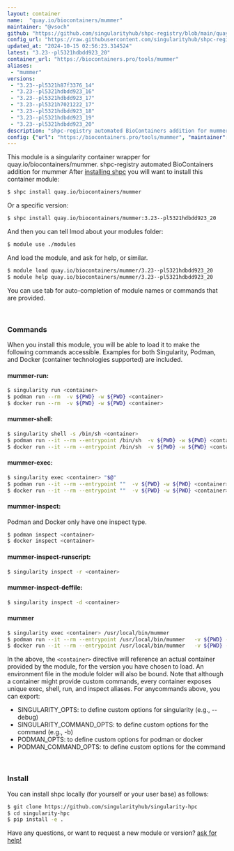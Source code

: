 ```yaml
---
layout: container
name:  "quay.io/biocontainers/mummer"
maintainer: "@vsoch"
github: "https://github.com/singularityhub/shpc-registry/blob/main/quay.io/biocontainers/mummer/container.yaml"
config_url: "https://raw.githubusercontent.com/singularityhub/shpc-registry/main/quay.io/biocontainers/mummer/container.yaml"
updated_at: "2024-10-15 02:56:23.314524"
latest: "3.23--pl5321hdbdd923_20"
container_url: "https://biocontainers.pro/tools/mummer"
aliases:
 - "mummer"
versions:
 - "3.23--pl5321h87f3376_14"
 - "3.23--pl5321hdbdd923_16"
 - "3.23--pl5321hdbdd923_17"
 - "3.23--pl5321h7021222_17"
 - "3.23--pl5321hdbdd923_18"
 - "3.23--pl5321hdbdd923_19"
 - "3.23--pl5321hdbdd923_20"
description: "shpc-registry automated BioContainers addition for mummer"
config: {"url": "https://biocontainers.pro/tools/mummer", "maintainer": "@vsoch", "description": "shpc-registry automated BioContainers addition for mummer", "latest": {"3.23--pl5321hdbdd923_20": "sha256:67c09a1869f18e49fe9b3ff999b32881c1d93cab23d08e713f2446f0b43ec167"}, "tags": {"3.23--pl5321h87f3376_14": "sha256:7e8794c0f90afcca59db2b8d4be8c769b463ef7f3dc6d3f70970eae5c36ccf3f", "3.23--pl5321hdbdd923_16": "sha256:6cc30f4cd6e23263532cd62400b12e4a740b1386d76ac4d6a39a40dcd54211b6", "3.23--pl5321hdbdd923_17": "sha256:4c143caa2358ece952dc2e5c0f5151e6bf95554007d68654890317e14bc5e213", "3.23--pl5321h7021222_17": "sha256:669733941f56fc76229d82d6aa8a9d6b74c1e2f4dc9467e5e8b84b506da27330", "3.23--pl5321hdbdd923_18": "sha256:7fa8a44740a5818cbd89aa6e04f58387fb85c50fa5b23d87f6f91304d5eded47", "3.23--pl5321hdbdd923_19": "sha256:9d0f088b8374f2d557dc43939d337d4c7c48f9b9aab70d397ee059a716a7e873", "3.23--pl5321hdbdd923_20": "sha256:67c09a1869f18e49fe9b3ff999b32881c1d93cab23d08e713f2446f0b43ec167"}, "docker": "quay.io/biocontainers/mummer", "aliases": {"mummer": "/usr/local/bin/mummer"}}
---
```


This module is a singularity container wrapper for quay.io/biocontainers/mummer.
shpc-registry automated BioContainers addition for mummer
After [installing shpc](#install) you will want to install this container module:


```bash
$ shpc install quay.io/biocontainers/mummer
```

Or a specific version:

```bash
$ shpc install quay.io/biocontainers/mummer:3.23--pl5321hdbdd923_20
```

And then you can tell lmod about your modules folder:

```bash
$ module use ./modules
```

And load the module, and ask for help, or similar.

```bash
$ module load quay.io/biocontainers/mummer/3.23--pl5321hdbdd923_20
$ module help quay.io/biocontainers/mummer/3.23--pl5321hdbdd923_20
```

You can use tab for auto-completion of module names or commands that are provided.

<br>

### Commands

When you install this module, you will be able to load it to make the following commands accessible.
Examples for both Singularity, Podman, and Docker (container technologies supported) are included.

#### mummer-run:

```bash
$ singularity run <container>
$ podman run --rm  -v ${PWD} -w ${PWD} <container>
$ docker run --rm  -v ${PWD} -w ${PWD} <container>
```

#### mummer-shell:

```bash
$ singularity shell -s /bin/sh <container>
$ podman run --it --rm --entrypoint /bin/sh  -v ${PWD} -w ${PWD} <container>
$ docker run --it --rm --entrypoint /bin/sh  -v ${PWD} -w ${PWD} <container>
```

#### mummer-exec:

```bash
$ singularity exec <container> "$@"
$ podman run --it --rm --entrypoint ""  -v ${PWD} -w ${PWD} <container> "$@"
$ docker run --it --rm --entrypoint ""  -v ${PWD} -w ${PWD} <container> "$@"
```

#### mummer-inspect:

Podman and Docker only have one inspect type.

```bash
$ podman inspect <container>
$ docker inspect <container>
```

#### mummer-inspect-runscript:

```bash
$ singularity inspect -r <container>
```

#### mummer-inspect-deffile:

```bash
$ singularity inspect -d <container>
```


#### mummer

```bash
$ singularity exec <container> /usr/local/bin/mummer
$ podman run --it --rm --entrypoint /usr/local/bin/mummer   -v ${PWD} -w ${PWD} <container> -c " $@"
$ docker run --it --rm --entrypoint /usr/local/bin/mummer   -v ${PWD} -w ${PWD} <container> -c " $@"
```



In the above, the `<container>` directive will reference an actual container provided
by the module, for the version you have chosen to load. An environment file in the
module folder will also be bound. Note that although a container
might provide custom commands, every container exposes unique exec, shell, run, and
inspect aliases. For anycommands above, you can export:

 - SINGULARITY_OPTS: to define custom options for singularity (e.g., --debug)
 - SINGULARITY_COMMAND_OPTS: to define custom options for the command (e.g., -b)
 - PODMAN_OPTS: to define custom options for podman or docker
 - PODMAN_COMMAND_OPTS: to define custom options for the command

<br>

### Install

You can install shpc locally (for yourself or your user base) as follows:

```bash
$ git clone https://github.com/singularityhub/singularity-hpc
$ cd singularity-hpc
$ pip install -e .
```

Have any questions, or want to request a new module or version? [ask for help!](https://github.com/singularityhub/singularity-hpc/issues)